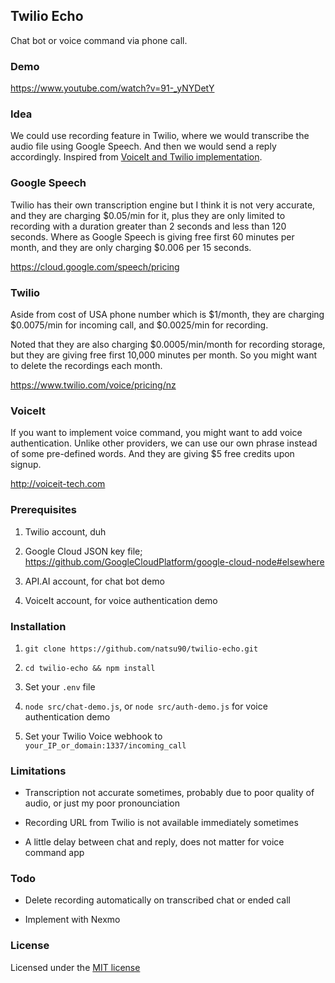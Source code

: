 
## Twilio Echo

Chat bot or voice command via phone call.

### Demo

https://www.youtube.com/watch?v=91-_yNYDetY

### Idea

We could use recording feature in Twilio, where we would transcribe the audio file using Google Speech. And then we would send a reply accordingly. Inspired from [VoiceIt and Twilio implementation](https://github.com/choppen5/twilioVoiceItiVR).

### Google Speech

Twilio has their own transcription engine but I think it is not very accurate, and they are charging $0.05/min for it, plus they are only limited to recording with a duration greater than 2 seconds and less than 120 seconds. Where as Google Speech is giving free first 60 minutes per month, and they are only charging $0.006 per 15 seconds.

https://cloud.google.com/speech/pricing

### Twilio

Aside from cost of USA phone number which is $1/month, they are charging $0.0075/min for incoming call, and $0.0025/min for recording.

Noted that they are also charging $0.0005/min/month for recording storage, but they are giving free first 10,000 minutes per month. So you might want to delete the recordings each month.

https://www.twilio.com/voice/pricing/nz

### VoiceIt

If you want to implement voice command, you might want to add voice authentication. Unlike other providers, we can use our own phrase instead of some pre-defined words. And they are giving $5 free credits upon signup.

http://voiceit-tech.com

### Prerequisites

1. Twilio account, duh

2. Google Cloud JSON key file; https://github.com/GoogleCloudPlatform/google-cloud-node#elsewhere

3. API.AI account, for chat bot demo

4. VoiceIt account, for voice authentication demo

### Installation

1. `git clone https://github.com/natsu90/twilio-echo.git`

2. `cd twilio-echo && npm install`

3. Set your `.env` file

3. `node src/chat-demo.js`, or `node src/auth-demo.js` for voice authentication demo

4. Set your Twilio Voice webhook to `your_IP_or_domain:1337/incoming_call`

### Limitations

* Transcription not accurate sometimes, probably due to poor quality of audio, or just my poor pronounciation

* Recording URL from Twilio is not available immediately sometimes

* A little delay between chat and reply, does not matter for voice command app

### Todo

* Delete recording automatically on transcribed chat or ended call

* Implement with Nexmo

### License

Licensed under the [MIT license](http://opensource.org/licenses/MIT)
